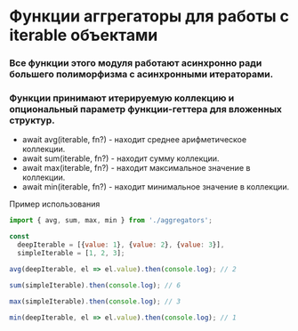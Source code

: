 # Функции аггрегаторы для работы с iterable объектами

### Все функции этого модуля работают асинхронно ради большего полиморфизма с асинхронными итераторами.
### Функции принимают итерируемую коллекцию и опциональный параметр функции-геттера для вложенных структур.

- await avg(iterable, fn?) - находит среднее арифметическое коллекции.
- await sum(iterable, fn?) - находит сумму коллекции.
- await max(iterable, fn?) - находит максимальное значение в коллекции.
- await min(iterable, fn?) - находит минимальное значение в коллекции.

Пример использования

```js
import { avg, sum, max, min } from './aggregators';

const 
  deepIterable = [{value: 1}, {value: 2}, {value: 3}],
  simpleIterable = [1, 2, 3];

avg(deepIterable, el => el.value).then(console.log); // 2

sum(simpleIterable).then(console.log); // 6

max(simpleIterable).then(console.log); // 3

min(deepIterable, el => el.value).then(console.log); // 1

```
